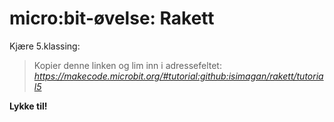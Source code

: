 # micro:bit-øvelse: Rakett

Kjære 5.klassing:

> Kopier denne linken og lim inn i adressefeltet:
> *https://makecode.microbit.org/#tutorial:github:isimagan/rakett/tutorial5*

**Lykke til!**
